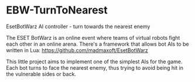 # EBW-TurnToNearest
EsetBotWarz AI controller - turn towards the nearest enemy

The ESET BotWarz is an online event where teams of virtual robots fight each other in an online arena. There's a framework that allows bot AIs to be written in Lua: https://github.com/madmaxoft/EsetBotWarz

This little project aims to implement one of the simplest AIs for the game. Each bot turns to face the nearest enemy, thus trying to avoid being hit in the vulnerable sides or back.
